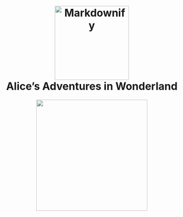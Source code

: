 <h1 align="center">
  <br>
  <a href="https://github.com/khristin-schenk"><img src="https://assets.codepen.io/6566924/Pattern.svg" alt="Markdownify" width="200"></a>
  <br>Alice’s Adventures in Wonderland<br>
</h1>

<p align="center">
<img width="300" height="auto" src="https://assets.codepen.io/6566924/Pattern.svg">
</p>



<!--

https://beautifulbooks.info/alice-in-wonderland-an-illustrated-bibliography/index.html

-->


<!--
CHAPTER I.	Down the Rabbit-Hole
CHAPTER II.	The Pool of Tears
CHAPTER III.	A Caucus-Race and a Long Tale
CHAPTER IV.	The Rabbit Sends in a Little Bill
CHAPTER V.	Advice from a Caterpillar
CHAPTER VI.	Pig and Pepper
CHAPTER VII.	A Mad Tea-Party
CHAPTER VIII.	The Queen’s Croquet-Ground
CHAPTER IX.	The Mock Turtle’s Story
CHAPTER X.	The Lobster Quadrille
CHAPTER XI.	Who Stole the Tarts?
CHAPTER XII.	Alice’s Evidence
-->